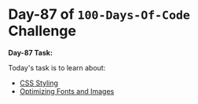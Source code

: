 # Day-87 of `100-Days-Of-Code` Challenge

**Day-87 Task:**

Today's task is to learn about:

- [CSS Styling](https://nextjs.org/learn/dashboard-app/css-styling)
- [Optimizing Fonts and Images](https://nextjs.org/learn/dashboard-app/optimizing-fonts-images)
